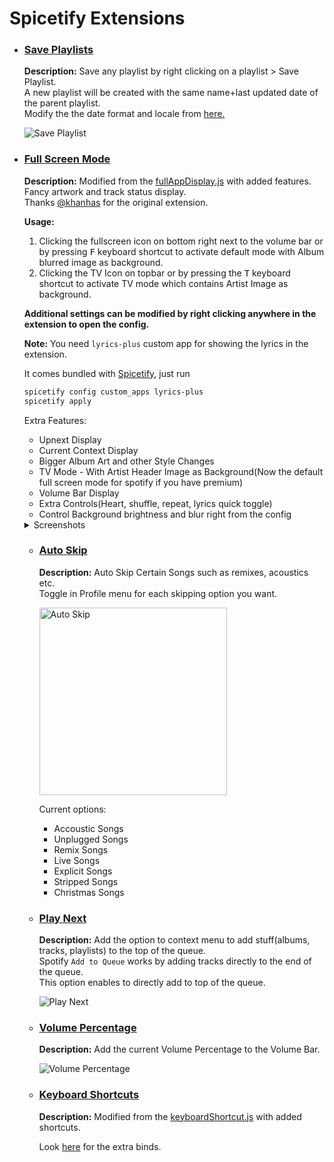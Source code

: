 # Spicetify Extensions

  - ### [Save Playlists](https://github.com/daksh2k/Spicetify-stuff/blob/master/Extensions/savePlaylists.js)
    **Description:** Save any playlist by right clicking on a playlist > Save Playlist.\
    A new playlist will be created with the same name+last updated date of the parent playlist.\
    Modify the the date format and locale from [here.](https://github.com/daksh2k/Spicetify-stuff/blob/master/Extensions/savePlaylists.js#L11-L14)

    ![Save Playlist](https://i.imgur.com/2AEyRrs.png)
- ### [Full Screen Mode](https://github.com/daksh2k/Spicetify-stuff/blob/master/Extensions/fullScreen.js)
    **Description:** Modified from the [fullAppDisplay.js](https://github.com/khanhas/spicetify-cli/blob/master/Extensions/fullAppDisplay.js) with added features.\
    Fancy artwork and track status display.\
    Thanks [@khanhas](https://github.com/khanhas) for the original extension.
    
    **Usage:** 
    1. Clicking the fullscreen icon on bottom right next to the volume bar or by pressing <kbd>F</kbd> keyboard shortcut to activate default mode with Album blurred image as background.
    2. Clicking the TV Icon on topbar or by pressing the <kbd>T</kbd> keyboard shortcut to activate TV mode which contains Artist Image as background.
    
    **Additional settings can be modified by right clicking anywhere in the extension to open the config.**
    
    **Note:** You need `lyrics-plus` custom app for showing the lyrics in the extension.
    
    It comes bundled with [Spicetify](https://spicetify.app/docs/getting-started/custom-apps), just run 
    
    ```ps
    spicetify config custom_apps lyrics-plus
    spicetify apply
    ```
    
    Extra Features:
    - Upnext Display
    - Current Context Display
    - Bigger Album Art and other Style Changes
    - TV Mode - With Artist Header Image as Background(Now the default full screen mode for spotify if you have premium)
    - Volume Bar Display
    - Extra Controls(Heart, shuffle, repeat, lyrics quick toggle)
    - Control Background brightness and blur right from the config

    <details>
      <summary>Screenshots </summary>
      <img align="center" src="https://i.imgur.com/uPbnZkz.png" alt="Default Mode" width="712" height="auto"/><hr>
      <img align="center" src="https://i.imgur.com/Kii9Khb.jpeg" alt="Default Mode3" width="712" height="auto"/><hr>
      <img align="center" src="https://i.imgur.com/rwPmLLD.png" alt="TV Mode" width="712" height="auto"/><hr>
      <img align="center" src="https://i.imgur.com/LtYLHiv.jpg" alt="TV Mode2" width="712" height="auto"/>
    </details>

      
  - ### [Auto Skip](https://github.com/daksh2k/Spicetify-stuff/blob/master/Extensions/autoSkip.js)
    **Description:** Auto Skip Certain Songs such as remixes, acoustics etc.\
    Toggle in Profile menu for each skipping option you want.

    <img src="https://i.imgur.com/GxdGp9t.png" alt="Auto Skip" width="300" height="auto"/>

    Current options:
    - Accoustic Songs
    - Unplugged Songs
    - Remix Songs
    - Live Songs
    - Explicit Songs
    - Stripped Songs
    - Christmas Songs

  - ### [Play Next](https://github.com/daksh2k/Spicetify-stuff/blob/master/Extensions/playNext.js)
    **Description:** Add the option to context menu to add stuff(albums, tracks, playlists) to the top of the queue.\
    Spotify `Add to Queue` works by adding tracks directly to the end of the queue.\
    This option enables to directly add to top of the queue.

    ![Play Next](https://i.imgur.com/osY8QmH.png)
  
  - ### [Volume Percentage](https://github.com/daksh2k/Spicetify-stuff/blob/master/Extensions/volumePercentage.js)
    **Description:** Add the current Volume Percentage to the Volume Bar.
    
    ![Volume Percentage](https://i.imgur.com/lQQXSIg.png)

  

  - ### [Keyboard Shortcuts](https://github.com/daksh2k/Spicetify-stuff/blob/master/Extensions/keyboardShortcutMy.js)
    **Description:** Modified from the [keyboardShortcut.js](https://github.com/khanhas/spicetify-cli/blob/master/Extensions/keyboardShortcut.js) with added shortcuts.

    Look [here](https://github.com/daksh2k/Spicetify-stuff/blob/master/Extensions/keyboardShortcutMy.js#L56-L134) for the extra binds.